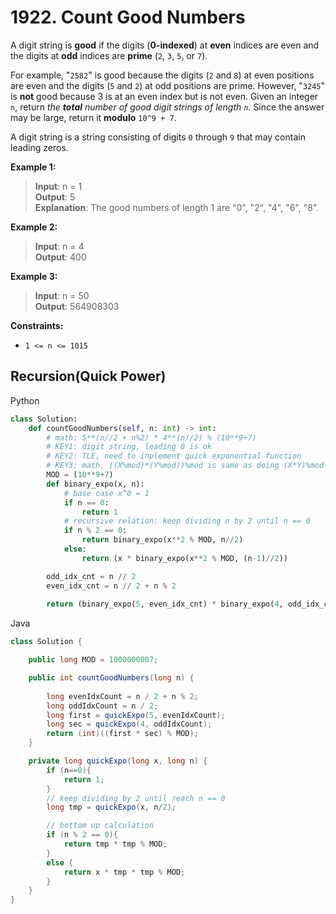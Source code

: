 # 1922. Count Good Numbers

A digit string is **good** if the digits (**0-indexed**) at **even** indices are even and the digits at **odd** indices are **prime** (`2`, `3`, `5`, or `7`).

For example, "`2582`" is good because the digits (`2` and `8`) at even positions are even and the digits (`5` and `2`) at odd positions are prime. However, "`3245`" is **not** good because 3 is at an even index but is not even.
Given an integer `n`, return *the **total** number of good digit strings of length `n`.* Since the answer may be large, return it **modulo** `10^9 + 7`.

A digit string is a string consisting of digits `0` through `9` that may contain leading zeros.

 

**Example 1:**

>**Input**: n = 1  
**Output**: 5  
**Explanation**: The good numbers of length 1 are "0", "2", "4", "6", "8".  


**Example 2:**

>**Input**: n = 4  
**Output**: 400  


**Example 3:**

>**Input**: n = 50  
**Output**: 564908303  
 

**Constraints:**

* `1 <= n <= 1015`



## Recursion(Quick Power)

Python
```python
class Solution:
    def countGoodNumbers(self, n: int) -> int:
        # math: 5**(n//2 + n%2) * 4**(n//2) % (10**9+7)
        # KEY1: digit string, leading 0 is ok
        # KEY2: TLE, need to inplement quick exponential function
        # KEY3: math, ((X%mod)*(Y%mod))%mod is same as doing (X*Y)%mod
        MOD = (10**9+7)
        def binary_expo(x, n):
            # base case x^0 = 1
            if n == 0:
                return 1
            # recursive relation: keep dividing n by 2 until n == 0
            if n % 2 == 0:
                return binary_expo(x**2 % MOD, n//2) 
            else:
                return (x * binary_expo(x**2 % MOD, (n-1)//2))

        odd_idx_cnt = n // 2
        even_idx_cnt = n // 2 + n % 2
        
        return (binary_expo(5, even_idx_cnt) * binary_expo(4, odd_idx_cnt)) % MOD
```

Java

```java
class Solution {

    public long MOD = 1000000007;

    public int countGoodNumbers(long n) {
        
        long evenIdxCount = n / 2 + n % 2;
        long oddIdxCount = n / 2;
        long first = quickExpo(5, evenIdxCount);
        long sec = quickExpo(4, oddIdxCount);
        return (int)((first * sec) % MOD);
    }

    private long quickExpo(long x, long n) {
        if (n==0){
            return 1;
        }
        // keep dividing by 2 until reach n == 0
        long tmp = quickExpo(x, n/2);

        // bottom up calculation
        if (n % 2 == 0){
            return tmp * tmp % MOD;
        }
        else {
            return x * tmp * tmp % MOD;
        }
    }
}
```